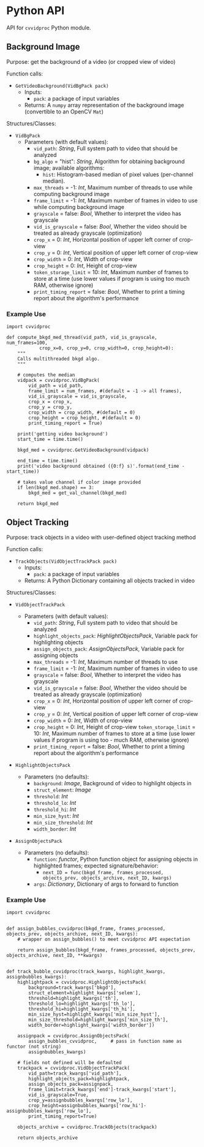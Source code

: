 # Python API

API for `cvvidproc` Python module.



## Background Image

Purpose: get the background of a video (or cropped view of video)

Function calls:
- `GetVideoBackground(VidBgPack pack)`
	- Inputs:
		- `pack`: a package of input variables
	- Returns: A `numpy` array representation of the background image (convertible to an OpenCV `Mat`)

Structures/Classes:
- `VidBgPack`
	- Parameters (with default values):
		- `vid_path`: *String*, Full system path to video that should be analyzed
		- `bg_algo` = "hist": *String*, Algorithm for obtaining background image; available algorithms:
			- `hist`: Histogram-based median of pixel values (per-channel median).
		- `max_threads` = -1: *Int*, Maximum number of threads to use while computing background image
		- `frame_limit` = -1: *Int*, Maximum number of frames in video to use while computing background image
		- `grayscale` = false: *Bool*, Whether to interpret the video has grayscale
		- `vid_is_grayscale` = false: *Bool*, Whether the video should be treated as already grayscale (optimization)
		- `crop_x` = 0: *Int*, Horizontal position of upper left corner of crop-view
		- `crop_y` = 0: *Int*, Vertical position of upper left corner of crop-view
		- `crop_width` = 0: *Int*, Width of crop-view
		- `crop_height` = 0: *Int*, Height of crop-view
		- `token_storage_limit` = 10: *Int*, Maximum number of frames to store at a time (use lower values if program is using too much RAM, otherwise ignore)
		- `print_timing_report` = false: *Bool*, Whether to print a timing report about the algorithm's performance


### Example Use

```
import cvvidproc

def compute_bkgd_med_thread(vid_path, vid_is_grayscale, num_frames=100, 
			crop_x=0, crop_y=0, crop_width=0, crop_height=0):
    """
    Calls multithreaded bkgd algo.
    """

    # computes the median
    vidpack = cvvidproc.VidBgPack(
        vid_path = vid_path,
        frame_limit = num_frames, #(default = -1 -> all frames),
        vid_is_grayscale = vid_is_grayscale,
        crop_x = crop_x,
        crop_y = crop_y,
        crop_width = crop_width, #(default = 0)
        crop_height = crop_height, #(default = 0)
        print_timing_report = True)

    print('getting video background')
    start_time = time.time()

    bkgd_med = cvvidproc.GetVideoBackground(vidpack)

    end_time = time.time()
    print('video background obtained ({0:f} s)'.format(end_time - start_time))

    # takes value channel if color image provided
    if len(bkgd_med.shape) == 3:
        bkgd_med = get_val_channel(bkgd_med)

    return bkgd_med
```



## Object Tracking

Purpose: track objects in a video with user-defined object tracking method

Function calls:
- `TrackObjects(VidObjectTrackPack pack)`
	- Inputs:
		- `pack`: a package of input variables
	- Returns: A Python Dictionary containing all objects tracked in video

Structures/Classes:
- `VidObjectTrackPack`
	- Parameters (with default values):
		- `vid_path`: *String*, Full system path to video that should be analyzed
		- `highlight_objects_pack`: *HighlightObjectsPack*, Variable pack for highlighting objects
		- `assign_objects_pack`: *AssignObjectsPack*, Variable pack for assigning objects
		- `max_threads` = -1: *Int*, Maximum number of threads to use
		- `frame_limit` = -1: *Int*, Maximum number of frames in video to use
		- `grayscale` = false: *Bool*, Whether to interpret the video has grayscale
		- `vid_is_grayscale` = false: *Bool*, Whether the video should be treated as already grayscale (optimization)
		- `crop_x` = 0: *Int*, Horizontal position of upper left corner of crop-view
		- `crop_y` = 0: *Int*, Vertical position of upper left corner of crop-view
		- `crop_width` = 0: *Int*, Width of crop-view
		- `crop_height` = 0: *Int*, Height of crop-view
		`token_storage_limit` = 10: *Int*, Maximum number of frames to store at a time (use lower values if program is using too - much RAM, otherwise ignore)
		- `print_timing_report` = false: *Bool*, Whether to print a timing report about the algorithm's performance

- `HighlightObjectsPack`
	- Parameters (no defaults):
		- `background`: *Image*, Background of video to highlight objects in
		- `struct_element`: *Image*
		- `threshold`: *Int*
		- `threshold_lo`: *Int*
		- `threshold_hi`: *Int*
		- `min_size_hyst`: *Int*
		- `min_size_threshold`: *Int*
		- `width_border`: *Int*

- `AssignObjectsPack`
	- Parameters (no defaults):
		- `function`: *functor*, Python function object for assigning objects in highlighted frames; expected signature/behavior:
			- `next_ID = func(bkgd_frame, frames_processed, objects_prev, objects_archive, next_ID, kwargs)`
		- `args`: *Dictionary*, Dictionary of args to forward to function

### Example Use

```
import cvvidproc


def assign_bubbles_cvvidproc(bkgd_frame, frames_processed, objects_prev, objects_archive, next_ID, kwargs):
    # wrapper on assign_bubbles() to meet cvvidproc API expectation

    return assign_bubbles(bkgd_frame, frames_processed, objects_prev, objects_archive, next_ID, **kwargs)


def track_bubble_cvvidproc(track_kwargs, highlight_kwargs, assignbubbles_kwargs):
    highlightpack = cvvidproc.HighlightObjectsPack(
        background=track_kwargs['bkgd'],
        struct_element=highlight_kwargs['selem'],
        threshold=highlight_kwargs['th'],
        threshold_lo=highlight_kwargs['th_lo'],
        threshold_hi=highlight_kwargs['th_hi'],
        min_size_hyst=highlight_kwargs['min_size_hyst'],
        min_size_threshold=highlight_kwargs['min_size_th'],
        width_border=highlight_kwargs['width_border'])

    assignpack = cvvidproc.AssignObjectsPack(
        assign_bubbles_cvvidproc,     # pass in function name as functor (not string)
        assignbubbles_kwargs)

    # fields not defined will be defaulted
    trackpack = cvvidproc.VidObjectTrackPack(
        vid_path=track_kwargs['vid_path'],
        highlight_objects_pack=highlightpack,
        assign_objects_pack=assignpack,
        frame_limit=track_kwargs['end']-track_kwargs['start'],
        vid_is_grayscale=True,
        crop_y=assignbubbles_kwargs['row_lo'],
        crop_height=assignbubbles_kwargs['row_hi']-assignbubbles_kwargs['row_lo'],
        print_timing_report=True)

    objects_archive = cvvidproc.TrackObjects(trackpack)

    return objects_archive
```



